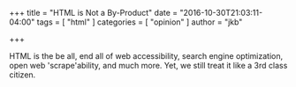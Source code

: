 +++
title = "HTML is Not a By-Product"
date = "2016-10-30T21:03:11-04:00"
tags = [
  "html"
]
categories = [
  "opinion"
]
author = "jkb"

+++

<p>HTML is the be all, end all of web accessibility, search engine optimization, open web 'scrape'ability, and much more. Yet, we still treat it like a 3rd class citizen.</p>
